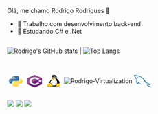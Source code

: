 Olá, me chamo Rodrigo Rodrigues 👋

- 🔭 Trabalho com desenvolvimento back-end
- 🌱 Estudando C# e .Net

##

![Rodrigo's GitHub stats](https://github-readme-stats.vercel.app/api?username=rodrigogrodrigues&show_icons=true&theme=transparent) | ![Top Langs](https://github-readme-stats.vercel.app/api/top-langs/?username=rodrigogrodrigues&hide_progress=true)

##

<div style="display: inline_block"><br>
<img align="center" alt="Rodrigo-Python" height="30" width="40" src="https://raw.githubusercontent.com/devicons/devicon/master/icons/python/python-original.svg">
<img align="center" alt="Rodrigo-Csharp" height="30" width="40" src="https://raw.githubusercontent.com/devicons/devicon/master/icons/csharp/csharp-original.svg">
<img align="center" alt="Rodrigo-Linux" height="30" width="40" src="https://raw.githubusercontent.com/devicons/devicon/master/icons/linux/linux-original.svg">
<img align="center" alt="Rodrigo-Virtualization" height="30" width="40" src="https://img.icons8.com/ios-filled/50/000000/virtual-machine.png">
<img align="center" alt="Rodrigo-SQL" height="30" width="40" src="https://raw.githubusercontent.com/devicons/devicon/master/icons/mysql/mysql-original.svg">
</div>

##
 
<div> 
  <a href="https://www.instagram.com/rodrigogrodrigues_" target="_blank"><img src="https://img.shields.io/badge/-Instagram-%23E4405F?style=for-the-badge&logo=instagram&logoColor=white" target="_blank"></a> 
  <a href = "mailto:rodrigogomesrodrigues.ti@gmail.com"><img src="https://img.shields.io/badge/-Gmail-%23333?style=for-the-badge&logo=gmail&logoColor=white" target="_blank"></a>
  <a href="https://www.linkedin.com/in/rodrigogomesrodrigues/" target="_blank"><img src="https://img.shields.io/badge/-LinkedIn-%230077B5?style=for-the-badge&logo=linkedin&logoColor=white" target="_blank"></a> 
  
</div>
